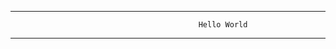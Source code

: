 ___________________________________________________________________________________________________________________________________________________________________________________
                                              Hello World
___________________________________________________________________________________________________________________________________________________________________________________
